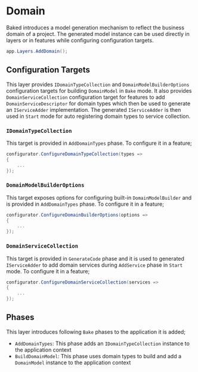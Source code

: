# Domain

Baked introduces a model generation mechanism to reflect the business domain of
a project. The generated model instance can be used directly in layers or in
features while configuring configuration targets.

```csharp
app.Layers.AddDomain();
```

## Configuration Targets

This layer provides `IDomainTypeCollection` and `DomainModelBuilderOptions`
configuration targets for building `DomainModel` in `Bake` mode. It also 
provides `DomainServiceCollection` configuration target for features to add
`DomainServiceDescriptor` for domain types which then be used to generate an
`IServiceAdder` implementation. The generated `IServiceAdder` is then 
used in `Start` mode for auto registering domain types to service collection.

### `IDomainTypeCollection`

This target is provided in `AddDomainTypes` phase. To configure it in a feature;

```csharp
configurator.ConfigureDomainTypeCollection(types =>
{
    ...
});
```

### `DomainModelBuilderOptions`

This target exposes options for configuring built-in `DomainModelBuilder` and is
provided in `AddDomainTypes` phase. To configure it in a feature;

```csharp
configurator.ConfigureDomainBuilderOptions(options =>
{
    ...
});
```

### `DomainServiceCollection`

This target is provided in `GenerateCode` phase and it is used to generated 
`IServiceAdder` to add domain services during `AddService` phase in `Start` 
mode. To configure it in a feature;

```csharp
configurator.ConfigureDomainServiceCollection(services =>
{
    ...
});
```

## Phases

This layer introduces following `Bake` phases to the application it is added;

- `AddDomainTypes`: This phase adds an `IDomainTypeCollection` instance to the
  application context
- `BuildDomainModel`: This phase uses domain types to build and add a
  `DomainModel` instance to the application context
